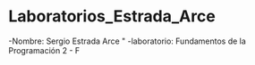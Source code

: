 # Laboratorios_Estrada_Arce

-Nombre: Sergio Estrada Arce "
-laboratorio: Fundamentos de la Programación 2 - F
